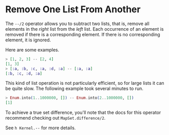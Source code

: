 # Remove One List From Another

The `--/2` operator allows you to subtract two lists, that is, remove all
elements in the _right_ list from the _left_ list. Each occurrence of an
element is removed if there is a corresponding element. If there is no
corresponding element, it is ignored.

Here are some examples.

```elixir
> [1, 2, 3] -- [2, 4]
[1, 3]
> [:a, :b, :c, :a, :d, :a] -- [:a, :a]
[:b, :c, :d, :a]
```

This kind of list operation is not particularly efficient, so for large
lists it can be quite slow. The following example took several minutes to
run.

```elixir
> Enum.into(1..1000000, []) -- Enum.into(2..1000000, [])
[1]
```

To achieve a true set difference, you'll note that the docs for this
operator recommend checking out `MapSet.difference/2`.

See `h Kernel.--` for more details.

